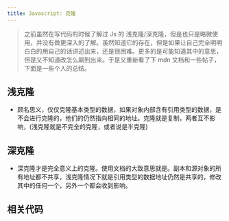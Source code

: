 ```yaml
---
title: Javascript: 克隆
---
```


> 之前虽然在写代码的时候了解过 Js 的 浅克隆/深克隆，但是也只是略微使用，并没有做更深入的了解。虽然知道它的存在，但是如果让自己完全明明白白的用自己的话讲述出来，还是很困难。更多的是可能知道其中的意思，但是又不知道改怎么飙到出来。于是又重新看了下 mdn 文档和一些帖子，下面是一些个人的总结。

## 浅克隆

- 顾名思义，仅仅克隆基本类型的数据，如果对象内部含有引用类型的数据，是不会进行克隆的，他们的仍然指向相同的地址。克隆就是复制，两者互不影响，(浅克隆就是不完全的克隆，或者说是半克隆)

## 深克隆

- 深克隆才是完全意义上的克隆。使用文档的大致意思就是。副本和源对象的所有地址都不共享，浅克隆情况下就是引用类型的数据地址仍然是共享的，修改其中的任何一个，另外一个都会收到影响。

## 相关代码
